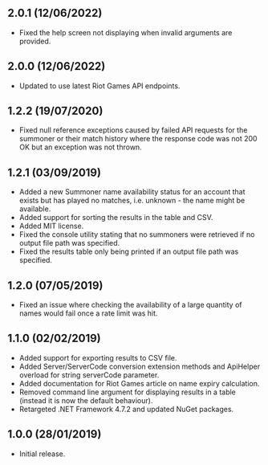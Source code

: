 ## 2.0.1 (12/06/2022)
* Fixed the help screen not displaying when invalid arguments are provided.

## 2.0.0 (12/06/2022)
* Updated to use latest Riot Games API endpoints.

## 1.2.2 (19/07/2020)
* Fixed null reference exceptions caused by failed API requests for the summoner or their match history where the response code was not 200 OK but an exception was not thrown.

## 1.2.1 (03/09/2019)
- Added a new Summoner name availability status for an account that exists but has played no matches, i.e. unknown - the name might be available.
- Added support for sorting the results in the table and CSV.
- Added MIT license.
- Fixed the console utility stating that no summoners were retrieved if no output file path was specified.
- Fixed the results table only being printed if an output file path was specified.

## 1.2.0 (07/05/2019)
- Fixed an issue where checking the availability of a large quantity of names would fail once a rate limit was hit.

## 1.1.0 (02/02/2019)
- Added support for exporting results to CSV file.
- Added Server/ServerCode conversion extension methods and ApiHelper overload for string serverCode parameter.
- Added documentation for Riot Games article on name expiry calculation.
- Removed command line argument for displaying results in a table (instead it is now the default behaviour).
- Retargeted .NET Framework 4.7.2 and updated NuGet packages.

## 1.0.0 (28/01/2019)
- Initial release.
